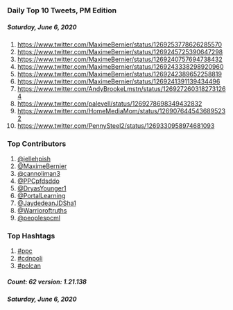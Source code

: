 ### Daily Top 10 Tweets, PM Edition
##### Saturday, June 6, 2020
 1) https://www.twitter.com/MaximeBernier/status/1269253778626285570
 2) https://www.twitter.com/MaximeBernier/status/1269245725390647298
 3) https://www.twitter.com/MaximeBernier/status/1269240757694738432
 4) https://www.twitter.com/MaximeBernier/status/1269243338298920960
 5) https://www.twitter.com/MaximeBernier/status/1269242389652258819
 6) https://www.twitter.com/MaximeBernier/status/1269241391139434496
 7) https://www.twitter.com/AndyBrookeLmstn/status/1269272603182731264
 8) https://www.twitter.com/palevell/status/1269278698349432832
 9) https://www.twitter.com/HomeMediaMom/status/1269076445436895232
10) https://www.twitter.com/PennySteel2/status/1269330958974681093

### Top Contributors
  1) [@jellehpish](https://www.twitter.com/jellehpish)
  2) [@MaximeBernier](https://www.twitter.com/MaximeBernier)
  3) [@cannoliman3](https://www.twitter.com/cannoliman3)
  4) [@PPCpfdsddo](https://www.twitter.com/PPCpfdsddo)
  5) [@DryasYounger1](https://www.twitter.com/DryasYounger1)
  6) [@PortalLearning](https://www.twitter.com/PortalLearning)
  7) [@JaydedeanJDSha1](https://www.twitter.com/JaydedeanJDSha1)
  8) [@Warrioroftruths](https://www.twitter.com/Warrioroftruths)
  9) [@peoplespcml](https://www.twitter.com/peoplespcml)


### Top Hashtags

  1) [#ppc](https://www.twitter.com/hashtag/ppc)
  2) [#cdnpoli](https://www.twitter.com/hashtag/cdnpoli)
  3) [#polcan](https://www.twitter.com/hashtag/polcan)

##### Count: 62	version: 1.21.138
##### Saturday, June 6, 2020

